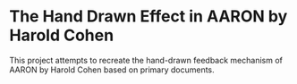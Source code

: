 The Hand Drawn Effect in AARON by Harold Cohen
=================

This project attempts to recreate the hand-drawn feedback mechanism of AARON by Harold
Cohen based on primary documents. 



















